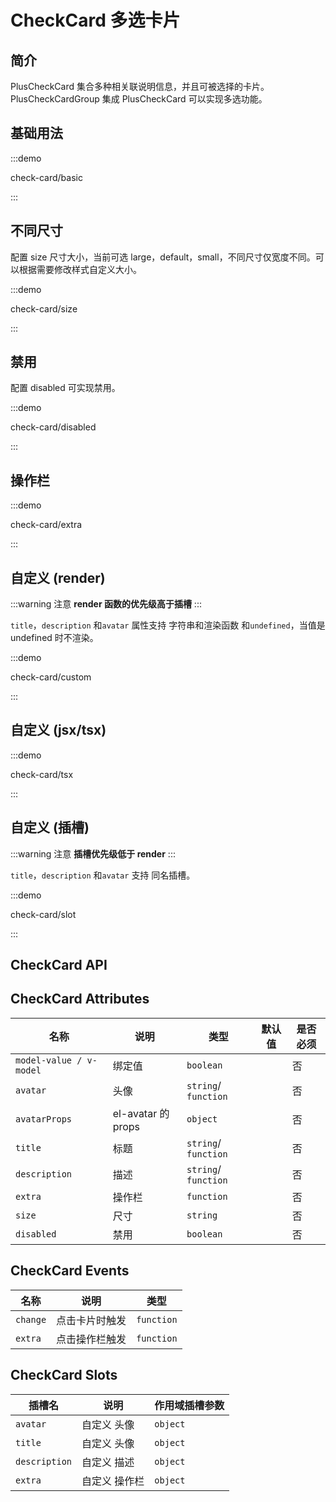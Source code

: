 # CheckCard 多选卡片

## 简介

PlusCheckCard 集合多种相关联说明信息，并且可被选择的卡片。PlusCheckCardGroup 集成 PlusCheckCard 可以实现多选功能。

## 基础用法

:::demo

check-card/basic

:::

## 不同尺寸

配置 size 尺寸大小，当前可选 large，default，small，不同尺寸仅宽度不同。可以根据需要修改样式自定义大小。

:::demo

check-card/size

:::

## 禁用

配置 disabled 可实现禁用。

:::demo

check-card/disabled

:::

## 操作栏

:::demo

check-card/extra

:::

## 自定义 (render)

:::warning 注意
**render 函数的优先级高于插槽**
:::

`title`，`description` 和`avatar` 属性支持 字符串和渲染函数 和`undefined`，当值是 undefined 时不渲染。

:::demo

check-card/custom

:::

## 自定义 (jsx/tsx)

:::demo

check-card/tsx

:::

## 自定义 (插槽)

:::warning 注意
**插槽优先级低于 render**
:::

`title`，`description` 和`avatar` 支持 同名插槽。

:::demo

check-card/slot

:::

## CheckCard API

## CheckCard Attributes

| 名称                    | 说明               | 类型                                                                          | 默认值 | 是否必须 |
| ----------------------- | ------------------ | ----------------------------------------------------------------------------- | ------ | -------- |
| `model-value / v-model` | 绑定值             | `boolean`                                                                     |        | 否       |
| `avatar`                | 头像               | `string`/ `function` <docs-tip content="(data) => VNode / string"></docs-tip> |        | 否       |
| `avatarProps`           | el-avatar 的 props | `object`                                                                      |        | 否       |
| `title`                 | 标题               | `string`/ `function` <docs-tip content="(data) => VNode / string"></docs-tip> |        | 否       |
| `description`           | 描述               | `string`/ `function` <docs-tip content="(data) => VNode / string"></docs-tip> |        | 否       |
| `extra`                 | 操作栏             | `function` <docs-tip content="(data) => VNode / string"></docs-tip>           |        | 否       |
| `size`                  | 尺寸               | `string` <docs-tip content='"default" / "small" / "large"'></docs-tip>        |        | 否       |
| `disabled`              | 禁用               | `boolean`                                                                     |        | 否       |

## CheckCard Events

| 名称     | 说明           | 类型                                                                 |
| -------- | -------------- | -------------------------------------------------------------------- |
| `change` | 点击卡片时触发 | `function` <docs-tip content='(checked:boolean) => void'></docs-tip> |
| `extra`  | 点击操作栏触发 | `function` <docs-tip content='() => void'></docs-tip>                |

## CheckCard Slots

| 插槽名        | 说明          | 作用域插槽参数                                                      |
| ------------- | ------------- | ------------------------------------------------------------------- |
| `avatar`      | 自定义 头像   | `object` <docs-tip content='{avatar,title,description}'></docs-tip> |
| `title`       | 自定义 头像   | `object` <docs-tip content='{avatar,title,description}'></docs-tip> |
| `description` | 自定义 描述   | `object` <docs-tip content='{avatar,title,description}'></docs-tip> |
| `extra`       | 自定义 操作栏 | `object` <docs-tip content='{avatar,title,description}'></docs-tip> |
